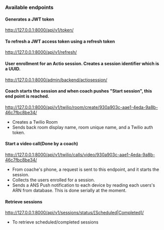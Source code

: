 ###  Available endpoints

#### Generates a JWT token
http://127.0.0.1:8000/api/v1/token/ 

#### To refresh a JWT access token using a refresh token
http://127.0.0.1:8000/api/v1/refresh/ 

#### User enrollment for an Actio session. Creates a session identifier which is a UUID.
http://127.0.0.1:8000/admin/backend/actiosession/

#### Coach starts the session and when coach pushes "Start session", this end point is reached.
http://127.0.0.1:8000/api/v1/twilio/room/create/930a903c-aae1-4eda-9a8b-46c7fbc8be34/ 
  - Creates a Twilio Room
  - Sends back room display name, room unique name, and a Twilio auth token.

#### Start a video call(Done by a coach)
http://127.0.0.1:8000/api/v1/twilio/calls/video/930a903c-aae1-4eda-9a8b-46c7fbc8be34/		
   - From coache's phone, a request is sent to this endpoint, and it starts the session.
   - Collects the users enrolled for a session.
   - Sends a ANS Push notification to each device by reading each users's ARN from database. This is done serially at the moment.

#### Retrieve sessions
http://127.0.0.1:8000/api/v1/sessions/status/[Scheduled|Completed]/			
  - To retrieve scheduled/completed sessions
